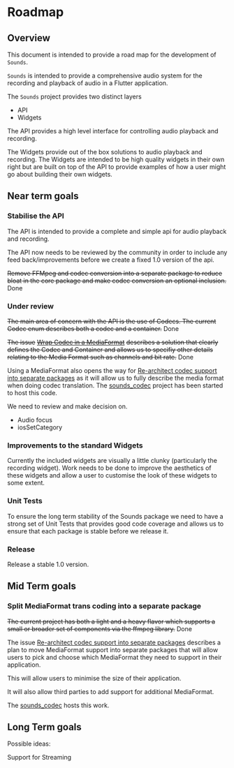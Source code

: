 # Roadmap

## Overview

This document is intended to provide a road map for the development of `Sounds`.

`Sounds` is intended to provide a comprehensive audio system for the recording and playback of audio in a Flutter application.

The `Sounds` project provides two distinct layers

* API
* Widgets

The API provides a high level interface for controlling audio playback and recording.

The Widgets provide out of the box solutions to audio playback and recording. The Widgets are intended to be high quality widgets in their own right but are built on top of the API to provide examples of how a user might go about building their own widgets.

## Near term goals

### Stabilise the API

The API is intended to provide a complete and simple api for audio playback and recording.

The API now needs to be reviewed by the community in order to include any feed back/improvements before we create a fixed 1.0 version of the api.

~~Remove FFMpeg and codec conversion into a separate package to reduce bloat in the core package and make codec conversion an optional inclusion.~~ Done

### Under review

~~The main area of concern with the API is the use of Codecs. The current Codec enum describes both a codec and a container.~~ Done

~~The issue~~ [~~Wrap Codec in a MediaFormat~~](https://github.com/bsutton/sounds/issues/5) ~~describes a solution that clearly defines the Codec and Container and allows us to specifiy other details relating to the Media Format such as channels and bit rate.~~ Done

Using a MediaFormat also opens the way for [Re-architect codec support into separate packages](https://github.com/bsutton/sounds/issues/3) as it will allow us to fully describe the media format when doing codec translation. The [sounds\_codec](https://github.com/bsutton/sounds_codec) project has been started to host this code.

We need to review and make decision on.

* Audio focus
* iosSetCategory

### Improvements to the standard Widgets

Currently the included widgets are visually a little clunky \(particularly the recording widget\). Work needs to be done to improve the aesthetics of these widgets and allow a user to customise the look of these widgets to some extent.

### Unit Tests

To ensure the long term stability of the Sounds package we need to have a strong set of Unit Tests that provides good code coverage and allows us to ensure that each package is stable before we release it.

### Release

Release a stable 1.0 version.

## Mid Term goals

### Split MediaFormat trans coding into a separate package

~~The current project has both a light and a heavy flavor which supports a small or broader set of components via the ffmpeg library.~~ Done

The issue [Re-architect codec support into separate packages](https://github.com/bsutton/sounds/issues/3) describes a plan to move MediaFormat support into separate packages that will allow users to pick and choose which MediaFormat they need to support in their application.

This will allow users to minimise the size of their application.

It will also allow third parties to add support for additional MediaFormat.

The [sounds\_codec](https://github.com/bsutton/sounds_codec) hosts this work.

## Long Term goals

Possible ideas:

Support for Streaming  


